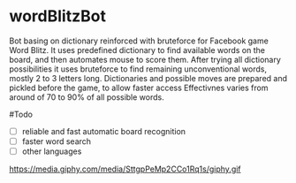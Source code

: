 # wordBlitzBot
Bot basing on dictionary reinforced with bruteforce for Facebook game Word Blitz. It uses predefined dictionary to find available words on the board, and then automates mouse to score them. After trying all dictionary possibilities it uses bruteforce to find remaining unconventional words, mostly 2 to 3 letters long. Dictionaries and possible moves are prepared and pickled before the game, to allow faster access Effectivnes varies from around of 70 to 90% of all possible words.

#Todo
  - [ ] reliable and fast automatic board recognition
  - [ ] faster word search
  - [ ] other languages

https://media.giphy.com/media/SttgpPeMp2CCo1Rq1s/giphy.gif
